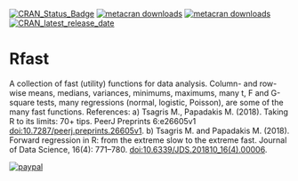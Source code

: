 [![CRAN_Status_Badge](https://www.r-pkg.org/badges/version/Rfast)](https://cran.r-project.org/package=Rfast) [![metacran downloads](https://cranlogs.r-pkg.org/badges/grand-total/Rfast)](https://cran.r-project.org/package=Rfast) [![metacran downloads](https://cranlogs.r-pkg.org/badges/Rfast)](https://cran.r-project.org/package=Rfast) [![CRAN_latest_release_date](https://www.r-pkg.org/badges/last-release/Rfast)](https://cran.r-project.org/package=Rfast)

# Rfast
A collection of fast (utility) functions for data analysis. Column- and row- wise means, medians, variances, minimums, maximums, many t, F and G-square tests, many regressions (normal, logistic, Poisson), are some of the many fast functions. References: a) Tsagris M., Papadakis M. (2018). Taking R to its limits: 70+ tips. PeerJ Preprints 6:e26605v1 <doi:10.7287/peerj.preprints.26605v1>. b) Tsagris M. and Papadakis M. (2018). Forward regression in R: from the extreme slow to the extreme fast. Journal of Data Science, 16(4): 771–780. <doi:10.6339/JDS.201810_16(4).00006>.

[![paypal](https://www.paypalobjects.com/en_US/i/btn/btn_donateCC_LG.gif)](https://www.paypal.com/paypalme/rfastofficial)
